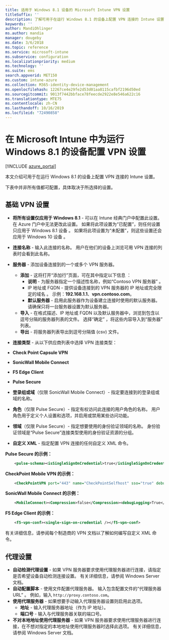 ```yaml
---
title: 适用于 Windows 8.1 设备的 Microsoft Intune VPN 设置
titleSuffix: ''
description: 了解可用于在运行 Windows 8.1 的设备上配置 VPN 连接的 Intune 设置。
keywords: ''
author: MandiOhlinger
ms.author: mandia
manager: dougeby
ms.date: 3/6/2018
ms.topic: reference
ms.service: microsoft-intune
ms.subservice: configuration
ms.localizationpriority: medium
ms.technology: ''
ms.suite: ems
search.appverid: MET150
ms.custom: intune-azure
ms.collection: M365-identity-device-management
ms.openlocfilehash: 12267ce4e29fe2d53d01aa8115cafbf2196d50ed
ms.sourcegitcommit: 9013f7442bbface78feecde2922e8e546a622c16
ms.translationtype: MTE75
ms.contentlocale: zh-CN
ms.lasthandoff: 10/16/2019
ms.locfileid: "72490858"
---
```

# <a name="configure-vpn-settings-in-microsoft-intune-for-devices-running-windows-81"></a>在 Microsoft Intune 中为运行 Windows 8.1 的设备配置 VPN 设置

[!INCLUDE [azure_portal](../includes/azure_portal.md)]

本文介绍可用于在运行 Windows 8.1 的设备上配置 VPN 连接的 Intune 设置。

下表中并非所有值都可配置，具体取决于所选择的设置。

## <a name="base-vpn-settings"></a>基础 VPN 设置


- **将所有设置仅应用于 Windows 8.1** - 可以在 Intune 经典门户中配置此设置。 在 Azure 门户中无法更改此设置。 如果将此项设置为“已配置”，则任何设置只应用于 Windows 8.1 设备  。 如果将此项设置为“未配置”，则这些设置还会应用于 Windows 10 设备  。
- **连接名称** - 输入此连接的名称。 用户在他们的设备上浏览可用 VPN 连接的列表时会看到此名称。
- **服务器** - 添加设备连接到的一个或多个 VPN 服务器。
  - **添加** - 这将打开“添加行”页面，可在其中指定以下信息  ：
    - **说明** - 为服务器指定一个描述性名称，例如“Contoso VPN 服务器”  。
    - IP 地址或 FQDN - 提供设备连接到的 VPN 服务器的 IP 地址或完全限定的域名  。 示例：**192.168.1.1**、**vpn.contoso.com**。
    - **默认服务器** - 启用此服务器作为设备建立连接时使用的默认服务器。 请确保只将一台服务器设置为默认服务器。
  - **导入** - 在格式描述、IP 地址或 FQDN 以及默认服务器中，浏览到包含以逗号分隔的服务器列表的文件。 选择“确定”  ，将这些内容导入到“服务器”  列表。
  - **导出** - 将服务器列表导出到逗号分隔值 (csv) 文件。

- **连接类型** - 从以下供应商列表中选择 VPN 连接类型：
- **Check Point Capsule VPN**
- **SonicWall Mobile Connect**
- **F5 Edge Client**
- **Pulse Secure**

<!--- **Fingerprint** (Check Point Capsule VPN only) - Specify a string (for example, "Contoso Fingerprint Code") that will be used to verify that the VPN server can be trusted. A fingerprint can be sent to the client so it knows to trust any server that presents the same fingerprint when connecting. If the device doesn’t already have the fingerprint, it will prompt the user to trust the VPN server that they are connecting to while showing the fingerprint. (The user manually verifies the fingerprint and chooses **trust** to connect.) --->

- **登录组或域**（仅限 SonicWall Mobile Connect）- 指定要连接到的登录组或域的名称。

- **角色**（仅限 Pulse Secure）- 指定有权访问此连接的用户角色的名称。 用户角色用于定义个人设置和选项，并启用或禁用某些访问功能。

- **领域**（仅限 Pulse Secure）- 指定想要使用的身份验证领域的名称。 身份验证领域是“Pulse Secure”连接类型使用的身份验证资源的分组。


- **自定义 XML** - 指定配置 VPN 连接的任何自定义 XML 命令。

**Pulse Secure 的示例：**

```xml
    <pulse-schema><isSingleSignOnCredential>true</isSingleSignOnCredential></pulse-schema>
```

**CheckPoint Mobile VPN 的示例：**

```xml
    <CheckPointVPN port="443" name="CheckPointSelfhost" sso="true" debug="3" />
```

**SonicWall Mobile Connect 的示例：**

```xml
    <MobileConnect><Compression>false</Compression><debugLogging>True</debugLogging><packetCapture>False</packetCapture></MobileConnect>
```

**F5 Edge Client 的示例：**

```xml
    <f5-vpn-conf><single-sign-on-credential /></f5-vpn-conf>
```

有关详细信息，请参阅每个制造商的 VPN 文档以了解如何编写自定义 XML 命令。


## <a name="proxy-settings"></a>代理设置

- **自动检测代理设置** - 如果 VPN 服务器要求使用代理服务器进行连接，请指定是否希望设备自动检测连接设置。 有关详细信息，请参阅 Windows Server 文档。
- **自动配置脚本** - 使用文件配置代理服务器。 输入包含配置文件的“代理服务器 URL”  。 例如，输入 `http://proxy.contoso.com`。
- **使用代理服务器** - 如果想要手动输入代理服务器设置则启用此选项。
  - **地址** - 输入代理服务器地址（作为 IP 地址）。
  - **端口号** - 输入与代理服务器关联的端口号。
- **不对本地地址使用代理服务器** - 如果 VPN 服务器要求使用代理服务器进行连接，在不想对指定的本地地址使用代理服务器时选择此选项。 有关详细信息，请参阅 Windows Server 文档。
